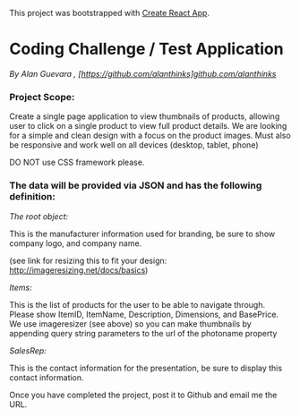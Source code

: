 This project was bootstrapped with [Create React App](https://github.com/facebook/create-react-app).

# Coding Challenge / Test Application

_By Alan Guevara , [https://github.com/alanthinks]github.com/alanthinks_

### Project Scope:

Create a single page application to view thumbnails of products, allowing user to click on a single product to view full product details. We are looking for a simple and clean design with a focus on the product images. Must also be responsive and work well on all devices (desktop, tablet, phone)

DO NOT use CSS framework please.

### The data will be provided via JSON and has the following definition:

_The root object:_

This is the manufacturer information used for branding, be sure to show company logo, and company name.

(see link for resizing this to fit your design: http://imageresizing.net/docs/basics)

_Items:_

This is the list of products for the user to be able to navigate through. Please show ItemID, ItemName, Description, Dimensions, and BasePrice. We use imageresizer (see above) so you can make thumbnails by appending query string parameters to the url of the photoname property

_SalesRep:_

This is the contact information for the presentation, be sure to display this contact information.

Once you have completed the project, post it to Github and email me the URL.
